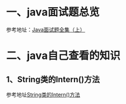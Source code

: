# 一、java面试题总览
参考地址：[Java面试题全集（上）](https://blog.csdn.net/jackfrued/article/details/44921941)

# 二、java自己查看的知识
## 1、String类的Intern()方法
参考地址[String类的Intern()方法](https://blog.csdn.net/as1072966956/article/details/82051111)
